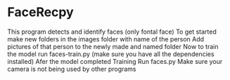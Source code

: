 # FaceRecpy
This program detects and identify faces (only fontal face)
To get started make new folders in the images folder with name of the person
Add pictures of that person to the newly made and named folder 
Now to train the model run faces-train.py (make sure you have all the dependencies installed) 
Afer the model completed Training Run faces.py
Make sure your camera is not being used by other programs
